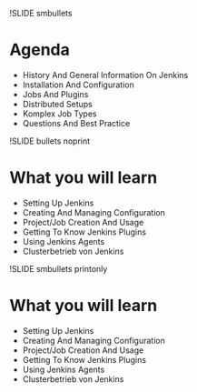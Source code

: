 !SLIDE smbullets
# Agenda
* History And General Information On Jenkins
* Installation And Configuration
* Jobs And Plugins
* Distributed Setups
* Komplex Job Types
* Questions And Best Practice

!SLIDE bullets noprint
# What you will learn
* Setting Up Jenkins
* Creating And Managing Configuration
* Project/Job Creation And Usage
* Getting To Know Jenkins Plugins
* Using Jenkins Agents
* Clusterbetrieb von Jenkins

!SLIDE smbullets printonly
# What you will learn
* Setting Up Jenkins
* Creating And Managing Configuration
* Project/Job Creation And Usage
* Getting To Know Jenkins Plugins
* Using Jenkins Agents
* Clusterbetrieb von Jenkins
